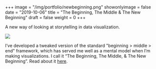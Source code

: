 +++
image = "/img/portfolio/newbeginning.png"
showonlyimage = false
date = "2019-10-06"
title = "The Beginning, The Middle & The New Beginning"
draft = false
weight = 0
+++

A new way of looking at storytelling in data visualization.

<!--more-->

![](/img/portfolio/newbeginning.png)

I’ve developed a tweaked version of the standard "beginning > middle > end" framework, which has served me well as a mental model when I’m making visualizations. I call it “The Beginning, The Middle, & The New Beginning”. Read about it [here](http://www.duncangeere.com/newbeginning).